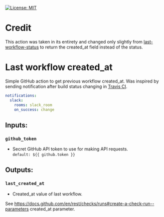 [![License: MIT](https://img.shields.io/badge/License-MIT-blue.svg)](https://github.com/MercymeIlya/last-workflow-status/blob/master/LICENSE)

# Credit

This action was taken in its entirety and changed only slightly from [last-workflow-status](https://github.com/MercymeIlya/last-workflow-status) to return the created_at field instead of the status.

# Last workflow created_at

Simple GitHub action to get previous workflow created_at. Was inspired by sending notification after build status changing in 
[Travis CI](https://docs.travis-ci.com/user/notifications/#changing-notification-frequency).
```yaml
notifications:
  slack:
    rooms: slack_room
    on_success: change
```

## Inputs:
### `github_token`
* Secret GitHub API token to use for making API requests.  
`default: ${{ github.token }}`

## Outputs:
### `last_created_at`
* Created_at value of last workflow.

See https://docs.github.com/en/rest/checks/runs#create-a-check-run--parameters created_at parameter.
     
